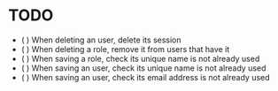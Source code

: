# TODO

- ( ) When deleting an user, delete its session
- ( ) When deleting a role, remove it from users that have it
- ( ) When saving a role, check its unique name is not already used
- ( ) When saving an user, check its unique name is not already used
- ( ) When saving an user, check its email address is not already used
